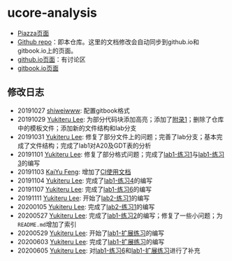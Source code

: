 # ucore-analysis

 * [Piazza页面](https://piazza.com/class/i5j09fnsl7k5x0?cid=1355)
 * [Github repo](https://github.com/oscourse-tsinghua/ucore-analysis)：即本仓库。这里的文档修改会自动同步到github.io和gitbook.io上的页面。
 * [github.io页面](https://oscourse-tsinghua.github.io/ucore-analysis/)：有讨论区
 * [gitbook.io页面](https://oscourse-tsinghua.gitbook.io/ucore-analysis/)

## 修改日志

 * 20191027 [shiweiwww](https://github.com/shiweiwww): 配置gitbook格式
 * 20191029 [Yukiteru Lee](https://github.com/wfly1998): 为部分代码块添加高亮；添加了[附录1](tools/how_to_edit_this_doc.md)；删除了仓库中的模板文件；添加新的文件结构和lab分支
 * 20191031 [Yukiteru Lee](https://github.com/wfly1998): 修复了部分文件上的问题；完善了lab分支；基本完成了文件结构；完成了lab1对A20及GDT表的分析
 * 20191101 [Yukiteru Lee](https://github.com/wfly1998): 修复了部分格式问题；完成了[lab1-练习1](labs/lab1/practice1.md)与[lab1-练习3](labs/lab1/practice3.md)的编写
 * 20191103 [KaiYu Feng](https://github.com/fky2015): 增加了[CI使用文档](tools/how_to_auto_update_gitbook_via_travis-ci.md)
 * 20191104 [Yukiteru Lee](https://github.com/wfly1998): 完成了[lab1-练习4](labs/lab1/practice4.md)的编写
 * 20191107 [Yukiteru Lee](https://github.com/wfly1998): 完成了[lab1-练习6](labs/lab1/practice6.md)的编写
 * 20191111 [Yukiteru Lee](https://github.com/wfly1998): 开始了[lab2-练习1](labs/lab2/practice1.md)的编写
 * 20200105 [Yukiteru Lee](https://github.com/wfly1998): 完成了[lab2-练习1](labs/lab2/practice1.md)的编写
 * 20200527 [Yukiteru Lee](https://github.com/wfly1998): 完成了[lab1-练习2](labs/lab1/practice2.md)的编写；修复了一些小问题；为`README.md`增加了索引
 * 20200529 [Yukiteru Lee](https://github.com/wfly1998): 开始了[lab1-扩展练习](labs/lab1/challenge.md)的编写
 * 20200603 [Yukiteru Lee](https://github.com/wfly1998): 完成了[lab1-扩展练习](labs/lab1/challenge.md)的编写
 * 20200605 [Yukiteru Lee](https://github.com/wfly1998): 对[lab1-练习6](labs/lab1/practice6.md)和[lab1-扩展练习](labs/lab1/challenge.md)进行了补充
 

